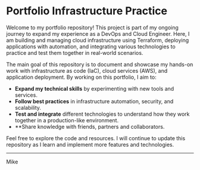 # Portfolio Infrastructure Practice

Welcome to my portfolio repository!
This project is part of my ongoing journey to expand my experience as a DevOps and Cloud Engineer. Here, I am building and managing cloud infrastructure using Terraform, deploying applications with automation, and integrating various technologies to practice and test them together in real-world scenarios.

The main goal of this repository is to document and showcase my hands-on work with infrastructure as code (IaC), cloud services (AWS), and application deployment. By working on this portfolio, I aim to:

- **Expand my technical skills** by experimenting with new tools and services.
- **Follow best practices** in infrastructure automation, security, and scalability.
- **Test and integrate** different technologies to understand how they work together in a production-like environment.
- **Share knowledge with friends, partners and collaborators.

Feel free to explore the code and resources. I will continue to update this repository as I learn and implement more features and technologies.

---
Mike
